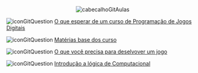 <div align="center">

![cabecalhoGitAulas](https://github.com/user-attachments/assets/2adf0a8f-5906-4d5b-909a-4cfea1855c27)

</div>

![iconGitQuestion](https://github.com/user-attachments/assets/9f73cbfb-97a3-4655-80bb-8e923ebde72e) [O que esperar de um curso de Programação de Jogos Digitais](https://github.com/brunamota/ProgramacaoDeJogosDigitais/blob/main/Slides/O%20que%20esperar%20de%20um%20curso%20de%20Programa%C3%A7%C3%A3o%20de%20Jogos%20Digitais.pdf)

![iconGitQuestion](https://github.com/user-attachments/assets/9f73cbfb-97a3-4655-80bb-8e923ebde72e) [Matérias base dos curso](https://github.com/brunamota/ProgramacaoDeJogosDigitais/blob/main/Slides/Mat%C3%A9rias%20bases%20do%20curso.pdf)

![iconGitQuestion](https://github.com/user-attachments/assets/9f73cbfb-97a3-4655-80bb-8e923ebde72e) [O que você precisa para deselvover um jogo](https://github.com/brunamota/ProgramacaoDeJogosDigitais/blob/main/Slides/O%20que%20voc%C3%AA%20precisa%20para%20deselvover%20um%20jogo.pdf)

![iconGitQuestion](https://github.com/user-attachments/assets/9f73cbfb-97a3-4655-80bb-8e923ebde72e) [Introdução a lógica de Computacional](https://github.com/brunamota/ProgramacaoDeJogosDigitais/blob/main/Slides/Introdu%C3%A7%C3%A3o%20a%20l%C3%B3gica%20de%20Computacional.pdf)

